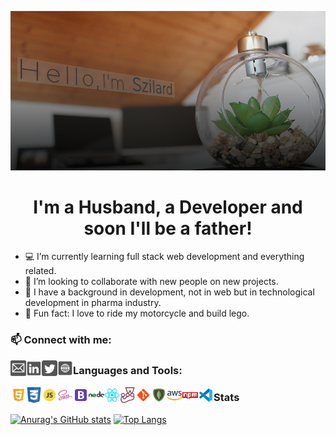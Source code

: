 <div align="center">

![](https://github.com/mihocsaszilard/mihocsaszilard/blob/main/github-readme-image-1000x505.png?raw=true)

# I'm a Husband, a Developer and soon I'll be a father!

</div>

- 💻 I’m currently learning full stack web development and everything related.
- 🔌 I’m looking to collaborate with new people on new projects.
- :test_tube: I have a background in development, not in web but in technological development in pharma industry.
- 💯 Fun fact: I love to ride my motorcycle and build lego.

### 📫 Connect with me:

[<img align="left" alt="send me an email" width="25px" src="https://github.com/mihocsaszilard/mihocsaszilard/blob/main/mail.svg" />](mihocsa48@gmail.com)
[<img align="left" alt="linkedin profile" width="25px" src="https://github.com/mihocsaszilard/mihocsaszilard/blob/main/linkedin.svg" />][linkedin]
[<img align="left" alt="twitter profile" width="25px" src="https://github.com/mihocsaszilard/mihocsaszilard/blob/main/twitter.svg" />][twitter]
[<img align="left" alt="portfolio website" width="25px" src="https://github.com/mihocsaszilard/mihocsaszilard/blob/main/website.svg" />][website]

<h3>Languages and Tools:</h3>

<div align="center">

<img align="left" alt="html" width="25px" src="https://github.com/mihocsaszilard/mihocsaszilard/blob/main/html.svg" />
<img align="left" alt="css" width="25px" src="https://github.com/mihocsaszilard/mihocsaszilard/blob/main/css.svg" />
<img align="left" alt="javascript" width="25px" src="https://github.com/mihocsaszilard/mihocsaszilard/blob/main/js.svg" />
<img align="left" alt="sass" width="25px" src="https://github.com/mihocsaszilard/mihocsaszilard/blob/main/sass.svg" />
<img align="left" alt="bootstrap" width="25px" src="https://github.com/mihocsaszilard/mihocsaszilard/blob/main/bootstrap.svg" />
<img align="left" alt="node js" width="25px" src="https://github.com/mihocsaszilard/mihocsaszilard/blob/main/node.svg" />
<img align="left" alt="react" width="25px" src="https://github.com/mihocsaszilard/mihocsaszilard/blob/main/react.svg" />
<img align="left" alt="jest" width="25px" src="https://github.com/mihocsaszilard/mihocsaszilard/blob/main/jest.svg" />
<img align="left" alt="git" width="25px" src="https://github.com/mihocsaszilard/mihocsaszilard/blob/main/git.svg" />
<img align="left" alt="mongo db" width="25px" src="https://github.com/mihocsaszilard/mihocsaszilard/blob/main/mongodb.svg" />
<img align="left" alt="amazon web services" width="25px" src="https://github.com/mihocsaszilard/mihocsaszilard/blob/main/aws.svg" />
<img align="left" alt="npm package manager" width="25px" src="https://github.com/mihocsaszilard/mihocsaszilard/blob/main/npm.svg" />
<img align="left" alt="visual studio code" width="25px" src="https://github.com/mihocsaszilard/mihocsaszilard/blob/main/vscode.svg" />

 </div>

### Stats

[![Anurag's GitHub stats](https://github-readme-stats.vercel.app/api?username=mihocsaszilard&hide=stars,contribs&show_icons=true&theme=dark&hide_border)](https://github.com/anuraghazra/github-readme-stats)
[![Top Langs](https://github-readme-stats.vercel.app/api/top-langs/?username=mihocsaszilard&layout=compact&theme=dark)](https://github.com/anuraghazra/github-readme-stats)

<!---
mihocsaszilard/mihocsaszilard is a ✨ special ✨ repository because its `README.md` (this file) appears on your GitHub profile.
You can click the Preview link to take a look at your changes.
--->

[linkedin]: https://www.linkedin.com/in/mihocsaszilard/
[twitter]: https://twitter.com/MihocsaS
[website]: https://mihocsaszilard.github.io/Portfolio-Website-CF/
